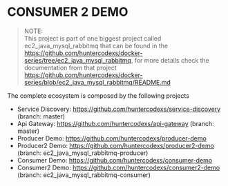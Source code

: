 # CONSUMER 2 DEMO

> NOTE:<br>
> This project is part of one biggest project called ec2_java_mysql_rabbitmq that can be found in the 
> https://github.com/huntercodexs/docker-series/tree/ec2_java_mysql_rabbitmq, for more details check the documentation
> from that project https://github.com/huntercodexs/docker-series/blob/ec2_java_mysql_rabbitmq/README.md

The complete ecosystem is composed by the following projects

- Service Discovery: https://github.com/huntercodexs/service-discovery (branch: master)
- Api Gateway: https://github.com/huntercodexs/api-gateway (branch: master)
- Producer Demo: https://github.com/huntercodexs/producer-demo
- Producer2 Demo: https://github.com/huntercodexs/producer2-demo (branch: ec2_java_mysql_rabbitmq-producer)
- Consumer Demo: https://github.com/huntercodexs/consumer-demo
- Consumer2 Demo: https://github.com/huntercodexs/consumer2-demo (branch: ec2_java_mysql_rabbitmq-consumer)
